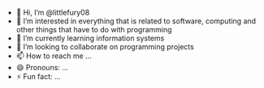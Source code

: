 - 👋 Hi, I’m @littlefury08
- 👀 I’m interested in everything that is related to software, computing and other things that have to do with programming
- 🌱 I’m currently learning information systems
- 💞️ I’m looking to collaborate on programming projects
- 📫 How to reach me ...
- 😄 Pronouns: ...
- ⚡ Fun fact: ...

<!---
littlefury08/littlefury08 is a ✨ special ✨ repository because its `README.md` (this file) appears on your GitHub profile.
You can click the Preview link to take a look at your changes.
--->

